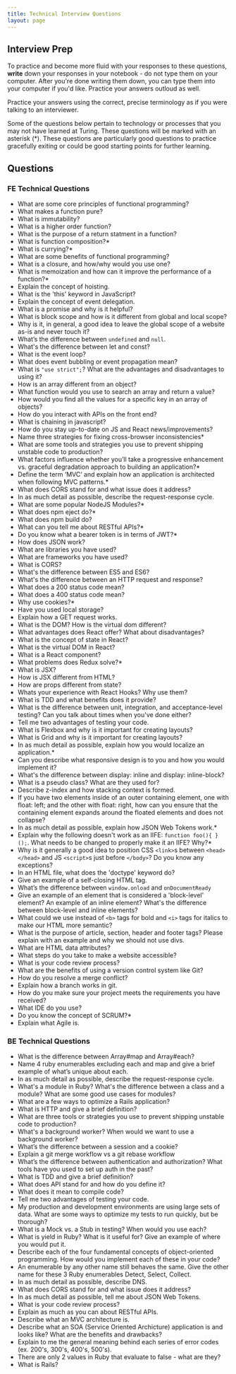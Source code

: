 ```yaml
---
title: Technical Interview Questions
layout: page
---
```


## Interview Prep
To practice and become more fluid with your responses to these questions, **write** down your responses in your notebook - do not type them on your computer. After you're done writing them down, you can type them into your computer if you'd like. Practice your answers outloud as well.

Practice your answers using the correct, precise terminology as if you were talking to an interviewer.

<section class="note">
  Some of the questions below pertain to technology or processes that you may not have learned at Turing. These questions will be marked with an asterisk (*). These questions are particularly good questions to practice gracefully exiting or could be good starting points for further learning.
</section>

## Questions


### FE Technical Questions

* What are some core principles of functional programming? 
* What makes a function pure? 
* What is immutability?
* What is a higher order function? 
* What is the purpose of a return statment in a function? 
* What is function composition?*
* What is currying?*
* What are some benefits of functional programming?
* What is a closure, and how/why would you use one?
* What is memoization and how can it improve the performance of a function?*
* Explain the concept of hoisting. 
* What is the 'this' keyword in JavaScript?
* Explain the concept of event delegation.
* What is a promise and why is it helpful?
* What is block scope and how is it different from global and local scope?
* Why is it, in general, a good idea to leave the global scope of a website as-is and never touch it?
* What’s the difference between `undefined` and `null`.
* What's the difference between let and const?
* What is the event loop?
* What does event bubbling or event propagation mean?
* What is `"use strict";`? What are the advantages and disadvantages to using it?
* How is an array different from an object?
* What function would you use to search an array and return a value?
* How would you find all the values for a specific key in an array of objects?
* How do you interact with APIs on the front end?
* What is chaining in javascript? 
* How do you stay up-to-date on JS and React news/improvements?
* Name three strategies for fixing cross-browser inconsistencies*
* What are some tools and strategies you use to prevent shipping unstable code to production?
* What factors influence whether you’ll take a progressive enhancement vs. graceful degradation approach to building an application?*
* Define the term ‘MVC’ and explain how an application is architected when following MVC patterns.*
* What does CORS stand for and what issue does it address?
* In as much detail as possible, describe the request-response cycle.
* What are some popular NodeJS Modules?*
* What does npm eject do?*
* What does npm build do?
* What can you tell me about RESTful APIs?*
* Do you know what a bearer token is in terms of JWT?*
* How does JSON work?
* What are libraries you have used?
* What are frameworks you have used?
* What is CORS?
* What's the difference between ES5 and ES6?
* What's the difference between an HTTP request and response?
* What does a 200 status code mean?
* What does a 400 status code mean?
* Why use cookies?*
* Have you used local storage?
* Explain how a GET request works. 
* What is the DOM? How is the virtual dom different?
* What advantages does React offer? What about disadvantages?
* What is the concept of state in React?
* What is the virtual DOM in React?
* What is a React component?
* What problems does Redux solve?*
* What is JSX?
* How is JSX different from HTML?
* How are props different from state?
* Whats your experience with React Hooks? Why use them?
* What is TDD and what benefits does it provide? 
* What is the difference between unit, integration, and acceptance-level testing? Can you talk about times when you've done either?
* Tell me two advantages of testing your code.
* What is Flexbox and why is it important for creating layouts? 
* What is Grid and why is it important for creating layouts? 
* In as much detail as possible, explain how you would localize an application.*
* Can you describe what responsive design is to you and how you would implement it?
* What's the difference between display: inline and display: inline-block?
* What is a pseudo class? What are they used for?
* Describe z-index and how stacking context is formed.
* If you have two elements inside of an outer containing element, one with float: left; and the other with float: right, how can you ensure that the containing element expands around the floated elements and does not collapse?
* In as much detail as possible, explain how JSON Web Tokens work.*
* Explain why the following doesn't work as an IIFE: `function foo(){ }();`. What needs to be changed to properly make it an IIFE? Why?*
* Why is it generally a good idea to position CSS `<link>`s between `<head></head>` and JS `<script>`s just before `</body>`? Do you know any exceptions?
* In an HTML file, what does the 'doctype' keyword do?
* Give an example of a self-closing HTML tag.
* What’s the difference between `window.onload` and `onDocumentReady`
* Give an example of an element that is considered a 'block-level' element? An example of an inline element? What's the difference between block-level and inline elements?
* What could we use instead of `<b>` tags for bold and `<i>` tags for italics to make our HTML more semantic?
* What is the purpose of article, section, header and footer tags? Please explain with an example and why we should not use divs.
* What are HTML data attributes?
* What steps do you take to make a website accessible?
* What is your code review process?
* What are the benefits of using a version control system like Git?
* How do you resolve a merge conflict?
* Explain how a branch works in git.
* How do you make sure your project meets the requirements you have received?
* What IDE do you use?
* Do you know the concept of SCRUM?*
* Explain what Agile is.

### BE Technical Questions

* What is the difference between Array#map and Array#each?
* Name 4 ruby enumerables excluding each and map and give a brief example of what’s unique about each.
* In as much detail as possible, describe the request-response cycle.
* What's a module in Ruby? What's the difference between a class and a module? What are some good use cases for modules?
* What are a few ways to optimize a Rails application?
* What is HTTP and give a brief definition?
* What are three tools or strategies you use to prevent shipping unstable code to production?
* What's a background worker? When would we want to use a background worker?
* What’s the difference between a session and a cookie?
* Explain a git merge workflow vs a git rebase workflow
* What’s the difference between authentication and authorization? What tools have you used to set up auth in the past?
* What is TDD and give a brief definition?
* What does API stand for and how do you define it?
* What does it mean to compile code?
* Tell me two advantages of testing your code.
* My production and development environments are using large sets of data. What are some ways to optimize my tests to run quickly, but be thorough?
* What is a Mock vs. a Stub in testing? When would you use each?
* What is yield in Ruby? What is it useful for? Give an example of where you would put it.
* Describe each of the four fundamental concepts of object-oriented programming. How would you implement each of these in your code?
* An enumerable by any other name still behaves the same. Give the other name for these 3 Ruby enumerables Detect, Select, Collect.
* In as much detail as possible, describe DNS.
* What does CORS stand for and what issue does it address?
* In as much detail as possible, tell me about JSON Web Tokens.
* What is your code review process?
* Explain as much as you can about RESTful APIs.
* Describe what an MVC architecture is.
* Describe what an SOA (Service Oriented Archicture) application is and looks like? What are the benefits and drawbacks?
* Explain to me the general meaning behind each series of error codes (ex. 200's, 300's, 400's, 500's).
* There are only 2 values in Ruby that evaluate to false - what are they? 
* What is Rails?
